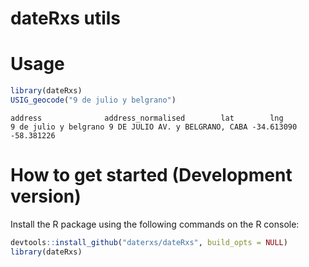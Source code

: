 # dateRxs utils 


# Usage

```R
library(dateRxs)
USIG_geocode("9 de julio y belgrano")
```


```
address              address_normalised        lat        lng
9 de julio y belgrano 9 DE JULIO AV. y BELGRANO, CABA -34.613090 -58.381226
```


# How to get started (Development version)

Install the R package using the following commands on the R console:

```R
devtools::install_github("daterxs/dateRxs", build_opts = NULL)
library(dateRxs)
```

